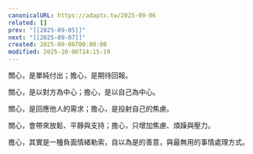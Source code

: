 ```yaml
---
canonicalURL: https://adaptx.tw/2025-09-06
related: []
prev: "[[2025-09-05]]"
next: "[[2025-09-07]]"
created: 2025-09-06T00:00:00
modified: 2025-10-06T14:15:19
---
```


關心，是單純付出；擔心，是期待回報。

關心，是以對方為中心；擔心，是以自己為中心。

關心，是回應他人的需求；擔心，是投射自己的焦慮。

關心，會帶來放鬆、平靜與支持；擔心，只增加焦慮、煩躁與壓力。

擔心，其實是一種負面情緒勒索，自以為是的善意，與最無用的事情處理方式。
